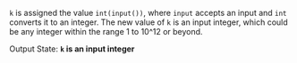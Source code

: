 `k` is assigned the value `int(input())`, where `input` accepts an input and `int` converts it to an integer. The new value of `k` is an input integer, which could be any integer within the range 1 to 10^12 or beyond.

Output State: **`k` is an input integer**